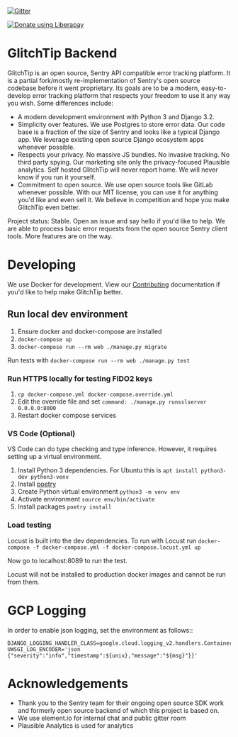 [![Gitter](https://badges.gitter.im/GlitchTip/community.svg)](https://gitter.im/GlitchTip/community?utm_source=badge&utm_medium=badge&utm_campaign=pr-badge)

<script src="https://liberapay.com/GlitchTip/widgets/button.js"></script>

<noscript>
    <a href="https://liberapay.com/GlitchTip/donate">
        <img alt="Donate using Liberapay" src="https://liberapay.com/assets/widgets/donate.svg">
    </a>
</noscript>

# GlitchTip Backend

GlitchTip is an open source, Sentry API compatible error tracking platform. It is a partial fork/mostly re-implementation
of Sentry's open source codebase before it went proprietary. Its goals are to be a modern, easy-to-develop error
tracking platform that respects your freedom to use it any way you wish. Some differences include:

- A modern development environment with Python 3 and Django 3.2.
- Simplicity over features. We use Postgres to store error data. Our code base is a fraction of the size of Sentry and
  looks like a typical Django app. We leverage existing open source Django ecosystem apps whenever possible.
- Respects your privacy. No massive JS bundles. No invasive tracking. No third party spying. Our marketing site only the
  privacy-focused Plausible analytics. Self hosted GlitchTip will never report home. We will never know if you run it
  yourself.
- Commitment to open source. We use open source tools like GitLab whenever possible. With our MIT license, you can use
  it for anything you'd like and even sell it. We believe in competition and hope you make GlitchTip even better.

Project status: Stable. Open an issue and say hello if you'd like to help. We are able to process basic error requests
from the open source Sentry client tools. More features are on the way.

# Developing

We use Docker for development.
View our [Contributing](./CONTRIBUTING.md) documentation if you'd like to help make GlitchTip better.

## Run local dev environment

1. Ensure docker and docker-compose are installed
2. `docker-compose up`
3. `docker-compose run --rm web ./manage.py migrate`

Run tests with `docker-compose run --rm web ./manage.py test`

### Run HTTPS locally for testing FIDO2 keys

1. `cp docker-compose.yml docker-compose.override.yml`
2. Edit the override file and set `command: ./manage.py runsslserver 0.0.0.0:8000`
3. Restart docker compose services

### VS Code (Optional)

VS Code can do type checking and type inference. However, it requires setting up a virtual environment.

1. Install Python 3 dependencies. For Ubuntu this is `apt install python3-dev python3-venv`
2. Install [poetry](https://python-poetry.org/docs/#installation)
3. Create Python virtual environment `python3 -m venv env`
4. Activate environment `source env/bin/activate`
5. Install packages `poetry install`

### Load testing

Locust is built into the dev dependencies. To run with Locust run
`docker-compose -f docker-compose.yml -f docker-compose.locust.yml up`

Now go to localhost:8089 to run the test.

Locust will not be installed to production docker images and cannot be run from them.

# GCP Logging

In order to enable json logging, set the environment as follows::

```
DJANGO_LOGGING_HANDLER_CLASS=google.cloud.logging_v2.handlers.ContainerEngineHandler
UWSGI_LOG_ENCODER='json {"severity":"info","timestamp":${unix},"message":"${msg}"}}'
```

# Acknowledgements

- Thank you to the Sentry team for their ongoing open source SDK work and formerly open source backend of which this
  project is based on.
- We use element.io for internal chat and public gitter room
- Plausible Analytics is used for analytics
